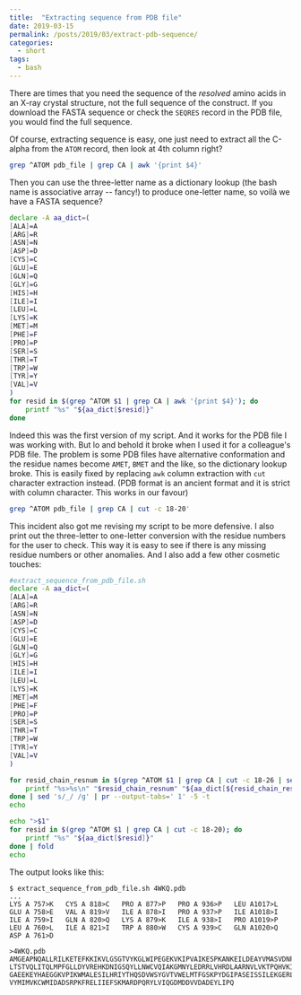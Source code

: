 ```yaml
---
title:  "Extracting sequence from PDB file"
date: 2019-03-15
permalink: /posts/2019/03/extract-pdb-sequence/
categories: 
  - short
tags:
  - bash
---
```

There are times that you need the sequence of the _resolved_ amino acids in an X-ray crystal structure, not the full sequence of the construct. If you download the FASTA sequence or check the `SEQRES` record in the PDB file, you would find the full sequence.

Of course, extracting sequence is easy, one just need to extract all the C-alpha from the `ATOM` record, then look at 4th column right?
```bash
grep ^ATOM pdb_file | grep CA | awk '{print $4}'
```
Then you can use the three-letter name as a dictionary lookup (the bash name is associative array -- fancy!) to produce one-letter name, so voilà we have a FASTA sequence?

```bash
declare -A aa_dict=(
[ALA]=A
[ARG]=R
[ASN]=N
[ASP]=D
[CYS]=C
[GLU]=E
[GLN]=Q
[GLY]=G
[HIS]=H
[ILE]=I
[LEU]=L
[LYS]=K
[MET]=M
[PHE]=F
[PRO]=P
[SER]=S
[THR]=T
[TRP]=W
[TYR]=Y
[VAL]=V
)
for resid in $(grep ^ATOM $1 | grep CA | awk '{print $4}'); do
    printf "%s" "${aa_dict[$resid]}"
done 
```

Indeed this was the first version of my script. And it works for the PDB file I was working with. But lo and behold it broke when I used it for a colleague's PDB file. The problem is some PDB files have alternative conformation and the residue names become `AMET`, `BMET` and the like, so the dictionary lookup broke. This is easily fixed by replacing `awk` column extraction with `cut` character extraction instead. (PDB format is an ancient format and it is strict with column character. This works in our favour)

```bash
grep ^ATOM pdb_file | grep CA | cut -c 18-20'
```

This incident also got me revising my script to be more defensive. I also print out the three-letter to one-letter conversion with the residue numbers for the user to check. This way it is easy to see if there is any missing residue numbers or other anomalies. And I also add a few other cosmetic touches:
```bash
#extract_sequence_from_pdb_file.sh
declare -A aa_dict=(
[ALA]=A
[ARG]=R
[ASN]=N
[ASP]=D
[CYS]=C
[GLU]=E
[GLN]=Q
[GLY]=G
[HIS]=H
[ILE]=I
[LEU]=L
[LYS]=K
[MET]=M
[PHE]=F
[PRO]=P
[SER]=S
[THR]=T
[TRP]=W
[TYR]=Y
[VAL]=V
)

for resid_chain_resnum in $(grep ^ATOM $1 | grep CA | cut -c 18-26 | sed 's/ /_/g'); do
    printf "%s>%s\n" "$resid_chain_resnum" "${aa_dict[${resid_chain_resnum:0:3}]}"
done | sed 's/_/ /g' | pr --output-tabs=' 1' -5 -t
echo

echo ">$1"
for resid in $(grep ^ATOM $1 | grep CA | cut -c 18-20); do
    printf "%s" "${aa_dict[$resid]}"
done | fold
echo 
```

The output looks like this:
```
$ extract_sequence_from_pdb_file.sh 4WKQ.pdb
...
LYS A 757>K   CYS A 818>C   PRO A 877>P   PRO A 936>P   LEU A1017>L
GLU A 758>E   VAL A 819>V   ILE A 878>I   PRO A 937>P   ILE A1018>I
ILE A 759>I   GLN A 820>Q   LYS A 879>K   ILE A 938>I   PRO A1019>P
LEU A 760>L   ILE A 821>I   TRP A 880>W   CYS A 939>C   GLN A1020>Q
ASP A 761>D

>4WKQ.pdb
AMGEAPNQALLRILKETEFKKIKVLGSGTVYKGLWIPEGEKVKIPVAIKESPKANKEILDEAYVMASVDNPHVCRLLGIC
LTSTVQLITQLMPFGLLDYVREHKDNIGSQYLLNWCVQIAKGMNYLEDRRLVHRDLAARNVLVKTPQHVKITDFGLAKLL
GAEEKEYHAEGGKVPIKWMALESILHRIYTHQSDVWSYGVTVWELMTFGSKPYDGIPASEISSILEKGERLPQPPICTID
VYMIMVKCWMIDADSRPKFRELIIEFSKMARDPQRYLVIQGDMDDVVDADEYLIPQ
```
